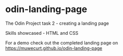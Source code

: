 # odin-landing-page
The Odin Project task 2 - creating a landing page 

Skills showcased - HTML and CSS

For a demo check out the completed landing page on https://muwecurt.github.io/odin-landing-page


